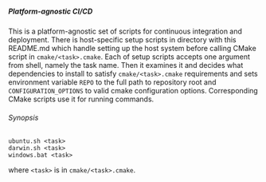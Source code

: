 ##### Platform-agnostic CI/CD
This is a platform-agnostic set of scripts for continuous integration and
deployment. There is host-specific setup scripts in directory with this
README.md which handle setting up the host system before calling CMake script
in `cmake/<task>.cmake`. Each of setup scripts accepts one argument from shell,
namely the task name. Then it examines it and decides what dependencies to
install to satisfy `cmake/<task>.cmake` requirements and sets environment
variable `REPO` to the full path to repository root and
`CONFIGURATION_OPTIONS` to valid cmake configuration options.
Corresponding CMake scripts use it for running commands.

###### Synopsis
```
ubuntu.sh <task>
darwin.sh <task>
windows.bat <task>
```
where `<task>` is in `cmake/<task>.cmake`.
